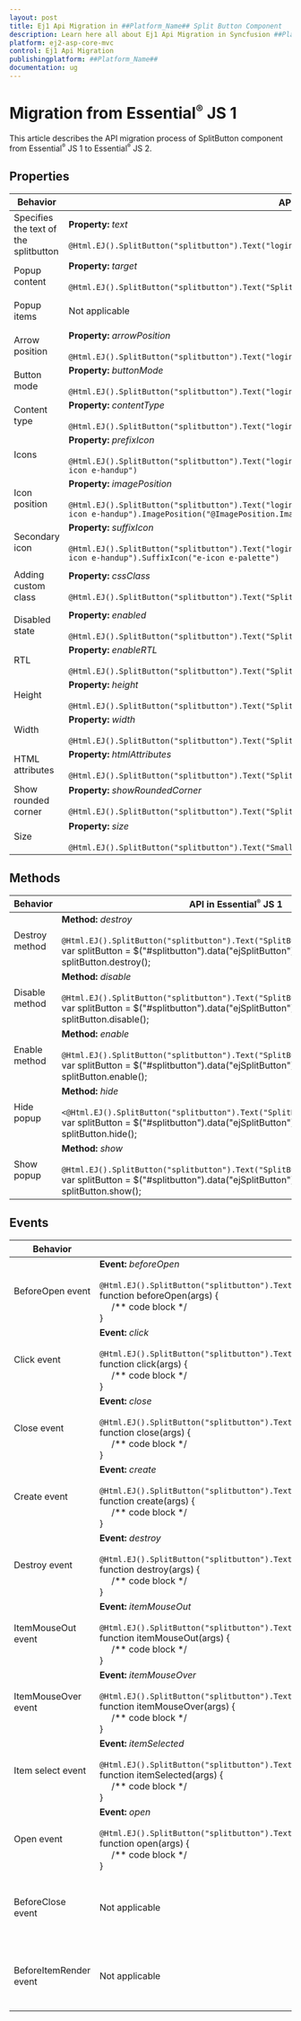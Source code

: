 ```yaml
---
layout: post
title: Ej1 Api Migration in ##Platform_Name## Split Button Component
description: Learn here all about Ej1 Api Migration in Syncfusion ##Platform_Name## Split Button component of Syncfusion Essential JS 2 and more.
platform: ej2-asp-core-mvc
control: Ej1 Api Migration
publishingplatform: ##Platform_Name##
documentation: ug
---
```



# Migration from Essential<sup style="font-size:70%">&reg;</sup> JS 1

This article describes the API migration process of SplitButton component from Essential<sup style="font-size:70%">&reg;</sup> JS 1 to Essential<sup style="font-size:70%">&reg;</sup> JS 2.

## Properties

| Behavior | API in Essential<sup style="font-size:70%">&reg;</sup> JS 1 | API in Essential<sup style="font-size:70%">&reg;</sup> JS 2 |
| --- | --- | --- |
| Specifies the text of the splitbutton | **Property:** *text* <br/><br/> `@Html.EJ().SplitButton("splitbutton").Text("login")` | **Property:** *content* <br/><br/> `@Html.EJS().SplitButton("splitbutton").Content("Paste").Render()` |
| Popup content | **Property:** *target* <br/><br/> `@Html.EJ().SplitButton("splitbutton").Text("SplitButton").Target("#target")` | **Property:** *target* <br/><br/> `@Html.EJS().SplitButton("splitbutton").Content("Paste").Target("#target").Render()` |
| Popup items | Not applicable | **Property:** *items* <br/><br/> `@Html.EJS().SplitButton("splitbutton").Content("Paste").Items("ViewBag.items").Render()` |
| Arrow position | **Property:** *arrowPosition* <br/><br/> `@Html.EJ().SplitButton("splitbutton").Text("login").Target("#target").ArrowPosition("@ArrowPosition.Left")` | Not applicable |
| Button mode | **Property:** *buttonMode* <br/><br/> `@Html.EJ().SplitButton("splitbutton").Text("login").Target("#target").ButtonMode("@ButtonMode.Dropdown")` | Not applicable |
| Content type | **Property:** *contentType* <br/><br/> `@Html.EJ().SplitButton("splitbutton").Text("login").Target("#target").ContentType("TextOnly")` | Not applicable |
| Icons | **Property:** *prefixIcon* <br/><br/> `@Html.EJ().SplitButton("splitbutton").Text("login").Target("#target").ContentType("TextAndImage").PrefixIcon("e-icon e-handup")` | **Property:** *iconCss* <br/><br/> `@Html.EJS().SplitButton("splitbutton").Content("Paste").Target("#target").IconCss("e-icons e-paste").Render()` |
| Icon position | **Property:** *imagePosition* <br/><br/>  `@Html.EJ().SplitButton("splitbutton").Text("login").Target("#target").ContentType("TextAndImage").PrefixIcon("e-icon e-handup").ImagePosition("@ImagePosition.ImageTop")` | **Property:** *iconPosition* <br/><br/> `@Html.EJS().SplitButton("splitbutton").Content("Paste").Item("ViewBag.items").IconCss("e-icons e-paste").IconPosition(Syncfusion.EJ2.SplitButtons.SplitButtonIconPosition.Top).Render()` |
| Secondary icon | **Property:** *suffixIcon* <br/><br/> `@Html.EJ().SplitButton("splitbutton").Text("login").Target("#target").ContentType("TextAndImage").PrefixIcon("e-icon e-handup").SuffixIcon("e-icon e-palette")` | Not applicable |
| Adding custom class | **Property:** *cssClass* <br/><br/> `@Html.EJ().SplitButton("splitbutton").Text("SplitButton").Target("#target").CssClass("custom-class")` | **Property:** *cssClass* <br/><br/> `@Html.EJS().SplitButton("splitbutton").Content("SplitButton").Item("ViewBag.items").CssClass("custom-class").Render()` |
| Disabled state | **Property:** *enabled* <br/><br/> `@Html.EJ().SplitButton("splitbutton").Text("SplitButton").Target("#target").Enabled(false)` | **Property:** *disabled* <br/><br/> `@Html.EJS().SplitButton("splitbutton").Content("SplitButton").Target("#target").Disabled(true).Render()` |
| RTL | **Property:** *enableRTL* <br/><br/> `@Html.EJ().SplitButton("splitbutton").Text("SplitButton").Target("#target").EnableRTL(true)` | **Property:** *enableRtl* <br/><br/> `@Html.EJS().SplitButton("splitbutton").Content("SplitButton").Item("ViewBag.items").EnableRtl(true).Render()` |
| Height | **Property:** *height* <br/><br/> `@Html.EJ().SplitButton("splitbutton").Text("SplitButton").Target("#target").Height(30)` | Not applicable |
| Width | **Property:** *width* <br/><br/> `@Html.EJ().SplitButton("splitbutton").Text("SplitButton").Target("#target").Width(100)` | Not applicable |
| HTML attributes | **Property:** *htmlAttributes* <br/><br/> `@Html.EJ().SplitButton("splitbutton").Text("SplitButton").Target("#target").HtmlAttributes("")` | Not applicable |
| Show rounded corner | **Property:** *showRoundedCorner* <br/><br/> `@Html.EJ().SplitButton("splitbutton").Text("SplitButton").Target("#target").ShowRoundedCorner(true)` | Not applicable |
| Size | **Property:** *size* <br/><br/> `@Html.EJ().SplitButton("splitbutton").Text("Small").Target("#target").Size(ButtonSize.Small)` | **Property:** *cssClass* <br/><br/> `@Html.EJS().SplitButton("splitbutton").Content("Small").Item("ViewBag.items").IconCss("e-small").Render()` |

## Methods

| Behavior | API in Essential<sup style="font-size:70%">&reg;</sup> JS 1 | API in Essential<sup style="font-size:70%">&reg;</sup> JS 2 |
| --- | --- | --- |
| Destroy method | **Method:** *destroy* <br/><br/> `@Html.EJ().SplitButton("splitbutton").Text("SplitButton").Target("#target")`<br/>var splitButton = $("#splitbutton").data("ejSplitButton");<br/> splitButton.destroy(); | **Method:** *destroy* <br/><br/> `@Html.EJS().SplitButton("splitbutton").Content("SplitButton").Item("ViewBag.items").Render()`<br/>var splitButton = document.getElementById("splitbutton").ej2_instances[0];<br/> splitButton.destroy(); |
| Disable method | **Method:** *disable* <br/><br/> `@Html.EJ().SplitButton("splitbutton").Text("SplitButton").Target("#target")`<br/>var splitButton = $("#splitbutton").data("ejSplitButton");<br/> splitButton.disable(); | Not applicable |
| Enable method | **Method:** *enable* <br/><br/> `@Html.EJ().SplitButton("splitbutton").Text("SplitButton").Target("#target")`<br/>var splitButton = $("#splitbutton").data("ejSplitButton");<br/> splitButton.enable(); | Not applicable |
| Hide popup | **Method:** *hide* <br/><br/> `<@Html.EJ().SplitButton("splitbutton").Text("SplitButton").Target("#target")`<br/>var splitButton = $("#splitbutton").data("ejSplitButton");<br/> splitButton.hide(); | **Method:** *toggle* <br/><br/> `@Html.EJS().SplitButton("splitbutton").Content("SplitButton").Item("ViewBag.items").Render()`<br/>var splitButton = document.getElementById("splitbutton").ej2_instances[0];<br/> splitButton.toggle(); |
| Show popup | **Method:** *show* <br/><br/> `@Html.EJ().SplitButton("splitbutton").Text("SplitButton").Target("#target")`<br/>var splitButton = $("#splitbutton").data("ejSplitButton");<br/> splitButton.show(); | **Method:** *toggle* <br/><br/> `@Html.EJS().SplitButton("splitbutton").Content("SplitButton").Item("ViewBag.items").Render()`<br/>var splitButton = document.getElementById("splitbutton").ej2_instances[0];<br/> splitButton.toggle(); |

## Events

| Behavior | API in Essential<sup style="font-size:70%">&reg;</sup> JS 1 | API in Essential<sup style="font-size:70%">&reg;</sup> JS 2 |
| --- | --- | --- |
| BeforeOpen event | **Event:** *beforeOpen* <br/><br/> `@Html.EJ().SplitButton("splitbutton").Text("SplitButton").Target("#target").BeforeOpen("beforeOpen")` <br/>function beforeOpen(args) {<br/> &nbsp;&nbsp;&nbsp;&nbsp; /** code block */ <br/>} | **Event:** *beforeOpen* <br/><br/> `@Html.EJS().SplitButton("splitbutton").Content("SplitButton").Item("ViewBag.items").BeforeOpen("beforeOpen").Render()`<br/>function beforeOpen(args) {<br/> &nbsp;&nbsp;&nbsp;&nbsp; /** code block */ <br/>} |
| Click event | **Event:** *click* <br/><br/> `@Html.EJ().SplitButton("splitbutton").Text("SplitButton").Target("#target").Click("click")` <br/>function click(args) {<br/> &nbsp;&nbsp;&nbsp;&nbsp; /** code block */ <br/>} | **Event:** *click* <br/><br/> `@Html.EJS().SplitButton("splitbutton").Content("SplitButton").Item("ViewBag.items").Click("click").Render()`<br/>function click(args) {<br/> &nbsp;&nbsp;&nbsp;&nbsp; /** code block */ <br/>} |
| Close event | **Event:** *close* <br/><br/> `@Html.EJ().SplitButton("splitbutton").Text("SplitButton").Target("#target").Close("close")` <br/>function close(args) {<br/> &nbsp;&nbsp;&nbsp;&nbsp; /** code block */ <br/>} | **Event:** *close* <br/><br/> `@Html.EJs().SplitButton("splitbutton").Content("SplitButton").Item("ViewBag.items").Close("close")`<br/>function close(args) {<br/> &nbsp;&nbsp;&nbsp;&nbsp; /** code block */ <br/>} |
| Create event | **Event:** *create* <br/><br/> `@Html.EJ().SplitButton("splitbutton").Text("SplitButton").Target("#target").Create("create")` <br/>function create(args) {<br/> &nbsp;&nbsp;&nbsp;&nbsp; /** code block */ <br/>} | **Event:** *created* <br/><br/> `@Html.EJS().SplitButton("splitbutton").Content("SplitButton").Item("ViewBag.items").Created("created").Render()`<br/>function created() {<br/> &nbsp;&nbsp;&nbsp;&nbsp; /** code block */ <br/>}|
| Destroy event | **Event:** *destroy* <br/><br/> `@Html.EJ().SplitButton("splitbutton").Text("SplitButton").Target("#target").Destroy("destroy")` <br/>function destroy(args) {<br/> &nbsp;&nbsp;&nbsp;&nbsp; /** code block */ <br/>} | Not applicable |
| ItemMouseOut event | **Event:** *itemMouseOut* <br/><br/> `@Html.EJ().SplitButton("splitbutton").Text("SplitButton").Target("#target").ItemMouseOut("itemMouseOut")` <br/>function itemMouseOut(args) {<br/> &nbsp;&nbsp;&nbsp;&nbsp; /** code block */ <br/>} | Not applicable |
| ItemMouseOver event | **Event:** *itemMouseOver* <br/><br/> `@Html.EJ().SplitButton("splitbutton").Text("SplitButton").Target("#target").ItemMouseOver("itemMouseOver")` <br/>function itemMouseOver(args) {<br/> &nbsp;&nbsp;&nbsp;&nbsp; /** code block */ <br/>} | Not applicable |
| Item select event | **Event:** *itemSelected* <br/><br/> `@Html.EJ().SplitButton("splitbutton").Text("SplitButton").Target("#target").Item-selected("itemSelected")` <br/>function itemSelected(args) {<br/> &nbsp;&nbsp;&nbsp;&nbsp; /** code block */ <br/>} | **Event:** *select* <br/><br/> `@Html.EJS().SplitButton("splitbutton").Content("SplitButton").Item("ViewBag.items").Select("select").Render()` <br/>function select(args) {<br/> &nbsp;&nbsp;&nbsp;&nbsp; /** code block */ <br/>} |
| Open event | **Event:** *open* <br/><br/> `@Html.EJ().SplitButton("splitbutton").Text("SplitButton").Target("#target").Open("open")` <br/>function open(args) {<br/> &nbsp;&nbsp;&nbsp;&nbsp; /** code block */ <br/>} | **Event:** *open* <br/><br/> `@Html.EJS().SplitButton("splitbutton").Content("SplitButton").Item("ViewBag.items").Open("open").Render()`<br/>function open(args) {<br/> &nbsp;&nbsp;&nbsp;&nbsp; /** code block */ <br/>} |
| BeforeClose event | Not applicable | **Event:** *beforeClose* <br/><br/> `@Html.EJS().SplitButton("splitbutton").Content("SplitButton").Item("ViewBag.items").BeforeClose("beforeClose").Render()`<br/>function beforeClose(args) {<br/> &nbsp;&nbsp;&nbsp;&nbsp; /** code block */ <br/>} |
| BeforeItemRender event | Not applicable | **Event:** *beforeItemRender* <br/><br/> `@Html.EJS().SplitButton("splitbutton").Content("SplitButton").BeforeItemRender("beforeItemRender").Item("ViewBag.items").Render()`<br/>function beforeItemRender(args) {<br/> &nbsp;&nbsp;&nbsp;&nbsp; /** code block */ <br/>} |